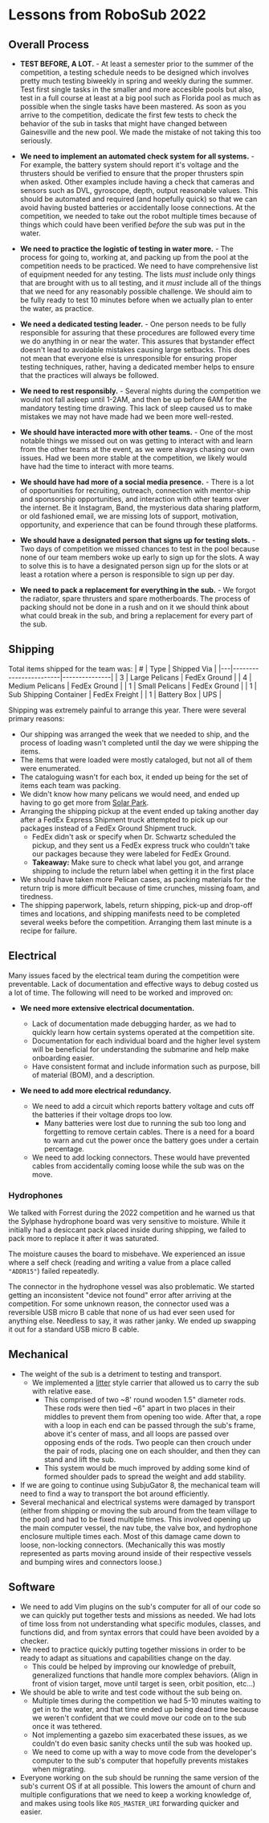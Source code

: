 # Lessons from RoboSub 2022

## Overall Process

* **TEST BEFORE, A LOT.** - At least a semester prior to the summer of the competition, a testing
 schedule needs to be designed which involves pretty much testing biweekly in spring and weekly
 during the summer. Test first single tasks in the smaller and more accesible pools but also,
 test in a full course at least at a big pool such as Florida pool as much as possible when the 
 single tasks have been mastered. As soon as you arrive to the competition, dedicate the first 
 few tests to check the behavior of the sub in tasks that might have changed between Gainesville 
 and the new pool. We made the mistake of not taking this too seriously. 

* **We need to implement an automated check system for all systems.** - For example,
the battery system should report it's voltage and the thrusters should be verified
to ensure that the proper thrusters spin when asked. Other examples include having
a check that cameras and sensors such as DVL, gyroscope, depth, output reasonable values.
This should be automated and required (and hopefully quick) so that we can avoid having
busted batteries or accidentally loose connections. At the competition, we needed to
take out the robot multiple times because of things which could have been verified
_before_ the sub was put in the water.

* **We need to practice the logistic of testing in water more.** - The process for
going to, working at, and packing up from the pool at the competition needs to be
practiced. We need to have comprehensive list of equipment needed for any testing.
The lists _must_ include only things that are brought with us to all testing, and
it _must_ include all of the things that we need for any reasonably possible challenge.
We should aim to be fully ready to test 10 minutes before when we actually plan
to enter the water, as practice.

* **We need a dedicated testing leader.** - One person needs to be fully responsible
for assuring that these procedures are followed every time we do anything in or
near the water. This assures that bystander effect doesn't lead to avoidable
mistakes causing large setbacks. This does not mean that everyone else is unresponsible
for ensuring proper testing techniques, rather, having a dedicated member helps
to ensure that the practices will always be followed.

* **We need to rest responsibly.** - Several nights during the competition we
would not fall asleep until 1-2AM, and then be up before 6AM for the mandatory
testing time drawing. This lack of sleep caused us to make mistakes we may
not have made had we been more well-rested.

* **We should have interacted more with other teams.** - One of the most notable
things we missed out on was getting to interact with and learn from the other
teams at the event, as we were always chasing our own issues. Had we been more
stable at the competition, we likely would have had the time to interact with more
teams.

* **We should have had more of a social media presence.** - There is a lot of
opportunities for recruiting, outreach, connection with mentor-ship and sponsorship
opportunities, and interaction with other teams over the internet. Be it Instagram,
Band, the mysterious data sharing platform, or old fashioned email, we are missing
lots of support, motivation, opportunity, and experience that can be found through
these platforms.

* **We should have a designated person that signs up for testing slots.** - Two days
of competition we missed chances to test in the pool because none of our team members
woke up early to sign up for the slots. A way to solve this is to have a designated
person sign up for the slots or at least a rotation where a person is responsible to
sign up per day.

* **We need to pack a replacement for everything in the sub.** - We forgot the radiator,
spare thrusters and spare motherboards. The process of packing should not be done in a rush
and on it we should think about what could break in the sub, and bring a replacement for
every part of the sub.

## Shipping
Total items shipped for the team was:
| # | Type                   | Shipped Via   |
|---|------------------------|---------------|
| 3 | Large Pelicans         | FedEx Ground  |
| 4 | Medium Pelicans        | FedEx Ground  |
| 1 | Small Pelicans         | FedEx Ground  |
| 1 | Sub Shipping Container | FedEx Freight |
| 1 | Battery Box            | UPS           |

Shipping was extremely painful to arrange this year. There were several primary reasons:
 - Our shipping was arranged the week that we needed to ship, and the process of
   loading wasn't completed until the day we were shipping the items.
 - The items that were loaded were mostly cataloged, but not all of them were enumerated.
 - The cataloguing wasn't for each box, it ended up being for the set of items each team was packing.
 - We didn't know how many pelicans we would need, and ended up having to go get
   more from [Solar Park](../../infrastructure/solar_park).
 - Arranging the shipping pickup at the event ended up taking another day after
   a FedEx Express Shipment truck attempted to pick up our packages instead of
   a FedEx Ground Shipment truck.
   - FedEx didn't ask or specify when Dr. Schwartz scheduled the pickup, and they
     sent us a FedEx express truck who couldn't take our packages because they
     were labeled for FedEx Ground.
   - **Takeaway:** Make sure to check what label you got, and arrange shipping
     to include the return label when getting it in the first place
 - We should have taken more Pelican cases, as packing materials for the return trip
   is more difficult because of time crunches, missing foam, and tiredness.
 - The shipping paperwork, labels, return shipping, pick-up and drop-off times
   and locations, and shipping manifests need to be completed several weeks
   before the competition. Arranging them last minute is a recipe for failure.

## Electrical

Many issues faced by the electrical team during the competition were preventable.
Lack of documentation and effective ways to debug costed us a lot of time. The
following will need to be worked and improved on:

- **We need more extensive electrical documentation.**
  - Lack of documentation made debugging harder, as we had to quickly learn how
    certain systems operated at the competition site.
  - Documentation for each individual board and the higher level system will be
    beneficial for understanding the submarine and help make onboarding easier.
  - Have consistent format and include information such as purpose, bill of
    material (BOM), and a description.

- **We need to add more electrical redundancy.**
  - We need to add a circuit which reports battery voltage and cuts off the batteries
    if their voltage drops too low.
    - Many batteries were lost due to running the sub too long and forgetting to
      remove certain cables. There is a need for a board to warn and cut the power
      once the battery goes under a certain percentage.
  - We need to add locking connectors. These would have prevented cables from
    accidentally coming loose while the sub was on the move.

### Hydrophones

We talked with Forrest during the 2022 competition and he warned us that the
Sylphase hydrophone board was very sensitive to moisture. While it initially had
a desiccant pack placed inside during shipping, we failed to pack more to replace
it after it was saturated.

The moisture causes the board to misbehave. We experienced an issue where a self
check (reading and writing a value from a place called `"ADDR15"`) failed repeatedly.

The connector in the hydrophone vessel was also problematic. We started getting an
inconsistent "device not found" error after arriving at the competition.
For some unknown reason, the connector used was a reversible USB micro B cable
that none of us had ever seen used for anything else. Needless to say, it was
rather janky. We ended up swapping it out for a standard USB micro B cable.

## Mechanical

- The weight of the sub is a detriment to testing and transport.
  - We implemented a [litter](https://en.wikipedia.org/wiki/Litter_(vehicle))
    style carrier that allowed us to carry the sub with relative ease.
     - This comprised of two ~8' round wooden 1.5" diameter rods. These rods were
       then tied ~6" apart in two places in their middles to prevent them from
       opening too wide. After that, a rope with a loop in each end can be passed
       through the sub's frame, above it's center of mass, and all loops are passed
       over opposing ends of the rods. Two people can then crouch under the pair
       of rods, placing one on each shoulder, and then they can stand and lift
       the sub.
     - This system would be much improved by adding some kind of formed shoulder
       pads to spread the weight and add stability.
- If we are going to continue using SubjuGator 8, the mechanical team will need
  to find a way to transport the bot around efficiently.
- Several mechanical and electrical systems were damaged by transport (either from
  shipping or moving the sub around from the team village to the pool) and had to
  be fixed multiple times. This involved opening up the main computer vessel,
  the nav tube, the valve box, and hydrophone enclosure multiple times each. Most
  of this damage came down to loose, non-locking connectors. (Mechanically this
  was mostly represented as parts moving around inside of their respective vessels
  and bumping wires and connectors loose.)

## Software

- We need to add Vim plugins on the sub's computer for all of our code so we can
  quickly put together tests and missions as needed. We had lots of time loss
  from not understanding what specific modules, classes, and functions did, and
  from syntax errors that could have been avoided by a checker.
- We need to practice quickly putting together missions in order to be ready to
  adapt as situations and capabilities change on the day.
  - This could be helped by improving our knowledge of prebuilt, generalized
    functions that handle more complex behaviors. (Align in front of vision
    target, move until target is seen, orbit position, etc...)
- We should be able to write and test code without the sub being on.
  - Multiple times during the competition we had 5-10 minutes waiting to get
    in to the water, and that time ended up being dead time because we weren't
    confident that we could move our code on to the sub once it was tethered.
  - Not implementing a gazebo sim exacerbated these issues, as we couldn't do
    even basic sanity checks until the sub was hooked up.
  - We need to come up with a way to move code from the developer's computer
    to the sub's computer that hopefully prevents mistakes when migrating.
- Everyone working on the sub should be running the same version of the sub's
  current OS if at all possible. This lowers the amount of churn and multiple
  configurations that we need to keep a working knowledge of, and makes using
  tools like `ROS_MASTER_URI` forwarding quicker and easier.
